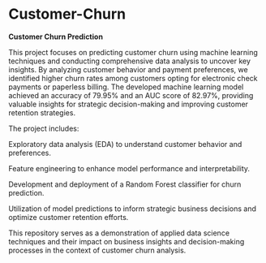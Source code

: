 # Customer-Churn

**Customer Churn Prediction**


This project focuses on predicting customer churn using machine learning techniques and conducting comprehensive data analysis to uncover key insights. By analyzing customer behavior and payment preferences, we identified higher churn rates among customers opting for electronic check payments or paperless billing. The developed machine learning model achieved an accuracy of 79.95% and an AUC score of 82.97%, providing valuable insights for strategic decision-making and improving customer retention strategies.

The project includes:

Exploratory data analysis (EDA) to understand customer behavior and preferences.

Feature engineering to enhance model performance and interpretability.

Development and deployment of a Random Forest classifier for churn prediction.

Utilization of model predictions to inform strategic business decisions and optimize customer retention efforts.

This repository serves as a demonstration of applied data science techniques and their impact on business insights and decision-making processes in the context of customer churn analysis.
